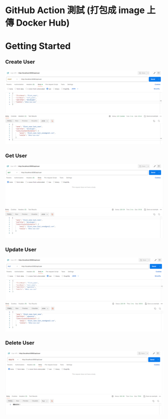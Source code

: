# GitHub Action 測試 (打包成 image 上傳 Docker Hub)

# Getting Started

### Create User
![img.png](img.png)

### Get User
![img_1.png](img_1.png)

### Update User
![img_2.png](img_2.png)

### Delete User
![img_3.png](img_3.png)
